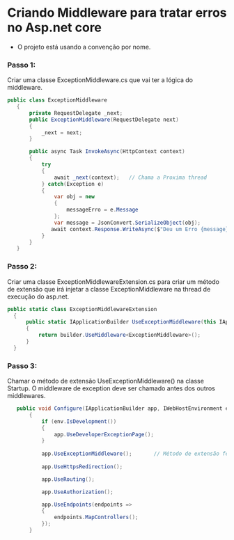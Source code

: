 # Criando Middleware para tratar erros no Asp.net core

- O projeto está usando a convenção por nome.

### Passo 1:
  Criar uma classe ExceptionMiddleware.cs que vai ter a lógica do middleware.
 
 ```C#
 public class ExceptionMiddleware
    {
        private RequestDelegate _next;
        public ExceptionMiddleware(RequestDelegate next)
        {
            _next = next;
        }

        public async Task InvokeAsync(HttpContext context)
        {
            try
            {
                await _next(context);   // Chama a Proxima thread
            } catch(Exception e)
            {
                var obj = new
                {
                    messageErro = e.Message
                };
                var message = JsonConvert.SerializeObject(obj);
               await context.Response.WriteAsync($"Deu um Erro {message}");
            }
        }
    }
 ```

### Passo 2:
  Criar uma classe ExceptionMiddlewareExtension.cs para criar um método de extensão que irá injetar a classe ExceptionMiddleware na thread de execução do asp.net.
  
  ```C#
  public static class ExceptionMiddlewareExtension
    {
        public static IApplicationBuilder UseExceptionMiddleware(this IApplicationBuilder builder)
        {
            return builder.UseMiddleware<ExceptionMiddleware>();
        }
    }
  ```
  
  ### Passo 3:
  Chamar o método de extensão UseExceptionMiddleware() na classe Startup. O middleware de exception deve ser chamado antes dos outros middlewares.
    
    
 ```C#
    public void Configure(IApplicationBuilder app, IWebHostEnvironment env,ILoggerFactory loggerFactory)
        {
            if (env.IsDevelopment())
            {
                app.UseDeveloperExceptionPage();
            }
            
            app.UseExceptionMiddleware();       // Método de extensão feito na classe ExceptionMiddleWareExtension.cs
            
            app.UseHttpsRedirection();

            app.UseRouting();

            app.UseAuthorization();

            app.UseEndpoints(endpoints =>
            {
                endpoints.MapControllers();
            });
        }
```
